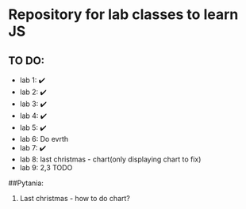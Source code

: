  # Repository for lab classes to learn JS  
 ## TO DO:
 - lab 1: ✔️
 - lab 2: ✔️
 - lab 3: ✔️
 - lab 4: ✔️
 - lab 5: ✔️
 - lab 6: Do evrth
 - lab 7: ✔️
 - lab 8: last christmas - chart(only displaying chart to fix)
 - lab 9: 2,3 TODO

 ##Pytania:
 1. Last christmas - how to do chart?
 
 
